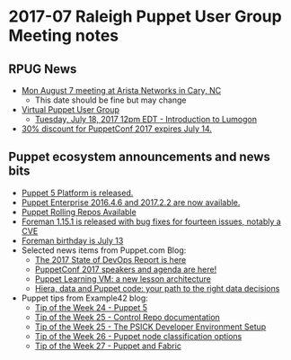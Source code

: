 # 2017-07 Raleigh Puppet User Group Meeting notes
## RPUG News
+ [Mon August 7 meeting at Arista Networks in Cary, NC](https://www.meetup.com/Raleigh-Puppet-User-Group/events/239629960/)
  - This date should be fine but may change
+ [Virtual Puppet User Group](https://www.meetup.com/Virtual-Puppet-User-Group/)
  - [Tuesday, July 18, 2017 12pm EDT - Introduction to Lumogon](https://www.meetup.com/Virtual-Puppet-User-Group/events/240856700/)
+ [30% discount for PuppetConf 2017 expires July 14.](http://info.puppet.com/index.php/email/emailWebview?mkt_tok=eyJpIjoiWXpVek1Ea3hNVEF6T1RjeSIsInQiOiI1T0tmRHcyc0hWdWtqTmlWc0ZZdnBjV2RZMUkyT2ZGZTd0TFk5R25uVTg4a2FHamwwemNpMWJXWCtub3NZblN0TEhYcjZxckxiZnduWVN5QVhUNEVJdWR5a3dyWHRIQWs5VjFpcTFnKzNobXFtVTBTUG1QTUQ2NHVGTXBzdzVHbSJ9)


## Puppet ecosystem announcements and news bits
+ [Puppet 5 Platform is released.](https://puppet.com/blog/puppet-5-platform-released)
+ [Puppet Enterprise 2016.4.6 and 2017.2.2 are now available.](https://groups.google.com/forum/#!topic/puppet-announce/01r2Jn5Gyjk)
+ [Puppet Rolling Repos Available](https://groups.google.com/forum/#!topic/puppet-announce/tKHAKlWnXFA)
+ [Foreman 1.15.1 is released with bug fixes for fourteen issues, notably a CVE](https://groups.google.com/forum/#!topic/foreman-announce/2644Xwj5Foo)
+ [Foreman birthday is July 13](https://theforeman.org/events/#foreman-community-demo-13th-july)
+ Selected news items from Puppet.com Blog:
  - [The 2017 State of DevOps Report is here ](https://puppet.com/blog/2017-state-devops-report-here)
  - [PuppetConf 2017 speakers and agenda are here!](https://puppet.com/blog/puppetconf-2017-speakers-and-agenda-are-here)
  - [Puppet Learning VM: a new lesson architecture](https://puppet.com/blog/puppet-learning-vm-new-lesson-architecture)
  - [Hiera, data and Puppet code: your path to the right data decisions](https://puppet.com/blog/hiera-data-and-puppet-code-your-path-right-data-decisions)
+ Puppet tips from Example42 blog:
  - [Tip of the Week 24 - Puppet 5](http://www.example42.com/2017/06/12/puppet5/)
  - [Tip of the Week 25 - Control Repo documentation](http://www.example42.com/2017/06/19/control-repo-documentation/)
  - [Tip of the Week 25 - The PSICK Developer Environment Setup](http://www.example42.com/2017/06/26/psick-developer-environment-setup/)
  - [Tip of the Week 26 - Puppet node classification options](http://www.example42.com/2017/07/03/node-classification-options/)
  - [Tip of the Week 27 - Puppet and Fabric](http://www.example42.com/2017/07/10/puppet-and-fabric/)
